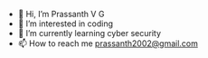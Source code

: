- 👋 Hi, I’m Prassanth V G
- 👀 I’m interested in coding 
- 🌱 I’m currently learning cyber security 
- 📫 How to reach me prassanth2002@gmail.com

